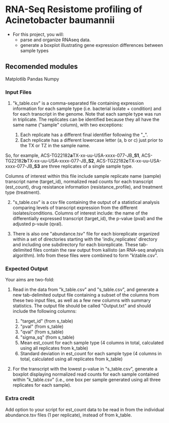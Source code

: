 # RNA-Seq Resistome profiling of Acinetobacter baumannii
- For this project, you will:
    - parse and organize RNAseq data.
    - generate a boxplot illustrating gene expression differences between sample types 

## Recomended modules 
Matplotlib 
Pandas
Numpy

### Input Files
1. "k\_table.csv" is a comma-separated file containing expression information for each sample type (i.e. bacterial isolate + condition) and for each transcript in the genome. Note that each sample type was run in triplicate. The replicates can be identified because they all have the same name ("sample" column), with two exceptions: 

    1.  Each replicate has a different final identifier following the "\_". 
    2.  Each replicate has a different lowercase letter (a, b or c) just prior to the TX or TZ in the sample name.

So, for example, ACS-TG22182**a**TX-xx-uu-USA-xxxx-077-JB_**S1**, ACS-TG22182**b**TX-xx-uu-USA-xxxx-077-JB_**S2**, ACS-TG22182**c**TX-xx-uu-USA-xxxx-077-JB_**S3** are three replicates of a single sample type. 

Columns of interest within this file include sample replicate name (sample) transcript  name (target\_id), normalized read counts for each transcript (est\_count), drug resistance information (resistance_profile), and treatment type (treatment).

2. "s\_table.csv" is a csv file containing the output of a statistical analysis comparing levels of transcript expression from the different isolates/conditions. Columns of interest include: the name of the differentially expressed transcript (target_id), the p-value (pval) and the adjusted p-vaule (qval). 

3. There is also one "abundance.tsv" file for each bioreplicate organized within a set of directories starting with the 'indiv\_replicates' directory and including one subdirectory for each bioreplicate. These tab-delimited files contain the raw output from kallisto (an RNA-seq analysis algorithm). Info from these files were combined to form "k\table.csv".


### Expected Output

Your aims are two-fold: 

1. Read in the data from "k\_table.csv" and "s\_table.csv", and generate a new tab-delimited output file containing a subset of the columns from these two input files, as well as a few new columns with summary statistics. The output file should be called "Output.txt" and should include the following columns:

    1. "target\_id" (from s\_table)
    2. "pval" (from s\_table)
    3. "qval" (from s\_table)
    4. "sigma\_sq" (from s\_table)
    5. Mean est\_count for each sample type (4 columns in total, calculated using all replicates from k\_table)
    6. Standard deviation in est\_count for each sample type (4 columns in total, calculated using all replicates from k\_table)


2. For the transcript with the lowest p-value in "s\_table.csv", generate a boxplot displaying normalized read counts for each sample contained within "k\_table.csv" (i.e., one box per sample generated using all three replicates for each sample).


### Extra credit

Add option to your script for est\_count data to be read in from the individual abundance.tsv files (1 per replicate), instead of from k\_table.



